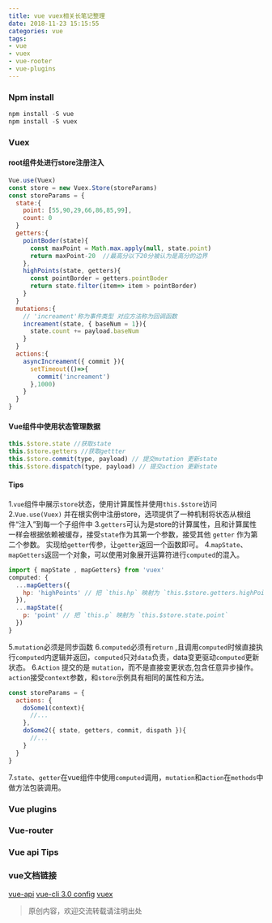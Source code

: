 ```yaml
---
title: vue vuex相关长笔记整理
date: 2018-11-23 15:15:55
categories: vue
tags: 
- vue
- vuex
- vue-rooter
- vue-plugins
---
```


### Npm install
```javascript
npm install -S vue
npm install -S vuex
```

### Vuex
#### root组件处进行store注册注入
```javascript
Vue.use(Vuex)
const store = new Vuex.Store(storeParams)
const storeParams = {
  state:{
    point: [55,90,29,66,86,85,99],
    count: 0
  }
  getters:{
    pointBoder(state){
      const maxPoint = Math.max.apply(null, state.point)
      return maxPoint-20  //最高分以下20分被认为是高分的边界
    },
    highPoints(state, getters){
      const pointBorder = getters.pointBoder
      return state.filter(item=> item > pointBorder)
    }
  }
  mutations:{
    // 'increament'称为事件类型 对应方法称为回调函数
    increament(state, { baseNum = 1}){
      state.count += payload.baseNum 
    }
  }
  actions:{
    asyncIncreament({ commit }){
      setTimeout(()=>{
        commit('increament')
      },1000)
    }
  }
}
```

<!-- more -->
#### Vue组件中使用状态管理数据
```javascript
this.$store.state //获取state
this.$store.getters //获取gettter
this.$store.commit(type, payload) // 提交mutation 更新state
this.$store.dispatch(type, payload) // 提交action 更新state
```
#### Tips
1.`vue`组件中展示`store`状态，使用计算属性并使用`this.$store`访问
2.`Vue.use(Vuex)` 并在根实例中注册store，选项提供了一种机制将状态从根组件“注入”到每一个子组件中
3.`getters`可认为是store的计算属性，且和计算属性一样会根据依赖被缓存，接受`state`作为其第一个参数，接受其他 `getter` 作为第二个参数。 实现给`getter`传参，让`getter`返回一个函数即可。
4.`mapState`、`mapGetters`返回一个对象，可以使用对象展开运算符进行`computed`的混入。
```javascript
import { mapState , mapGetters} from 'vuex'
computed: { 
  ...mapGetters({
    hp: 'highPoints' // 把 `this.hp` 映射为 `this.$store.getters.highPoints`
  }),
  ...mapState({
    p: 'point' // 把 `this.p` 映射为 `this.$store.state.point`
  })
}
```
5.`mutation`必须是同步函数
6.`computed`必须有`return` ,且调用`computed`时候直接执行`computed`内逻辑并返回，`computed`只对`data`负责，data变更驱动`computed`更新状态。
6.`Action` 提交的是 `mutation`，而不是直接变更状态,包含任意异步操作。`action`接受`context`参数，和`store`示例具有相同的属性和方法。
```javascript
const storeParams = {
  actions: {
    doSome1(context){
      //...
    },
    doSome2({ state, getters, commit, dispath }){
      //...
    }
  }
}
```
7.`state`、`getter`在vue组件中使用`computed`调用，`mutation`和a`ction`在`methods`中做方法包装调用。


### Vue plugins
### Vue-router
### Vue api Tips

### vue文档链接
[vue-api](https://cn.vuejs.org/v2/api/)
[vue-cli 3.0 config](https://cli.vuejs.org/zh/config/)
[vuex](https://vuex.vuejs.org/zh/)
>原创内容，欢迎交流转载请注明出处